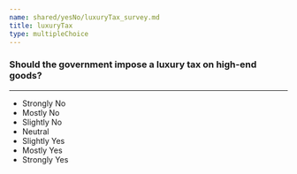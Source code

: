 ```yaml
---
name: shared/yesNo/luxuryTax_survey.md
title: luxuryTax
type: multipleChoice
---
```


### Should the government impose a luxury tax on high-end goods?

---

- Strongly No
- Mostly No
- Slightly No
- Neutral
- Slightly Yes
- Mostly Yes
- Strongly Yes

